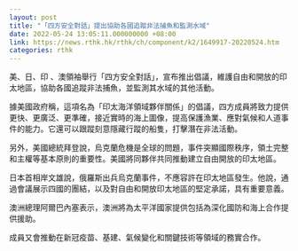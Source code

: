 ```yaml
---
layout: post
title: "「四方安全對話」提出協助各國追蹤非法捕魚和監測水域"
date: 2022-05-24 13:05:11.000000000 +08:00
link: https://news.rthk.hk/rthk/ch/component/k2/1649917-20220524.htm
categories: rthk
---
```


美、日、印 、澳領袖舉行「四方安全對話」，宣布推出倡議，維護自由和開放的印太地區，協助各國追蹤非法捕魚，並監測其水域的其他活動。

據美國政府稱，這項名為「印太海洋領域夥伴關係」的倡議，四方成員將致力提供更快、更廣泛、更準確，接近實時的海上圖像，提高保護漁業、應對氣候和人道事件的能力。它還可以跟蹤刻意隱藏行蹤的船隻，打擊潛在非法活動。

另外，美國總統拜登說，烏克蘭危機是全球的問題，事件突顯國際秩序，領土完整和主權等基本原則的重要性。美國將同夥伴共同推動建立自由開放的印太地區。

日本首相岸文雄說，俄羅斯出兵烏克蘭事件，不應容許在印太地區發生。他說，通過會議展示四國的團結，以及對自由和開放印太地區的堅定承諾，具有重要意義。

澳洲總理阿爾巴內塞表示，澳洲將為太平洋國家提供包括為深化國防和海上合作提供援助。

成員又會推動在新冠疫苗、基建、氣候變化和關鍵技術等領域的務實合作。
